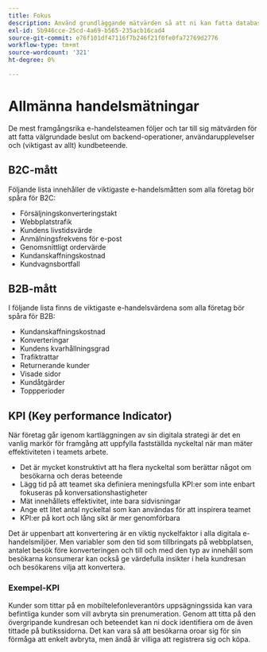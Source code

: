 ```yaml
---
title: Fokus
description: Använd grundläggande mätvärden så att ni kan fatta databaserade beslut.
exl-id: 5b946cce-25cd-4a69-b565-235acb16cad4
source-git-commit: e76f101df47116f7b246f21f0fe0fa72769d2776
workflow-type: tm+mt
source-wordcount: '321'
ht-degree: 0%

---
```


# Allmänna handelsmätningar

De mest framgångsrika e-handelsteamen följer och tar till sig mätvärden för att fatta välgrundade beslut om backend-operationer, användarupplevelser och (viktigast av allt) kundbeteende.

## B2C-mått

Följande lista innehåller de viktigaste e-handelsmåtten som alla företag bör spåra för B2C:

- Försäljningskonverteringstakt
- Webbplatstrafik
- Kundens livstidsvärde
- Anmälningsfrekvens för e-post
- Genomsnittligt ordervärde
- Kundanskaffningskostnad
- Kundvagnsbortfall

## B2B-mått

I följande lista finns de viktigaste e-handelsvärdena som alla företag bör spåra för B2B:

- Kundanskaffningskostnad
- Konverteringar
- Kundens kvarhållningsgrad
- Trafiktrattar
- Returnerande kunder
- Visade sidor
- Kundåtgärder
- Toppperioder

## KPI (Key performance Indicator)

När företag går igenom kartläggningen av sin digitala strategi är det en vanlig markör för framgång att uppfylla fastställda nyckeltal när man mäter effektiviteten i teamets arbete.

- Det är mycket konstruktivt att ha flera nyckeltal som berättar något om besökarna och deras beteende
- Lägg tid på att teamet ska definiera meningsfulla KPI:er som inte enbart fokuseras på konversationshastigheter
- Mät innehållets effektivitet, inte bara sidvisningar
- Ange ett litet antal nyckeltal som kan användas för att inspirera teamet
- KPI:er på kort och lång sikt är mer genomförbara

Det är uppenbart att konvertering är en viktig nyckelfaktor i alla digitala e-handelsmiljöer. Men variabler som den tid som tillbringats på webbplatsen, antalet besök före konverteringen och till och med den typ av innehåll som besökarna konsumerar kan också ge värdefulla insikter i hela kundresan och besökarens vilja att konvertera.

### Exempel-KPI

Kunder som tittar på en mobiltelefonleverantörs uppsägningssida kan vara befintliga kunder som vill avbryta sin prenumeration. Genom att titta på den övergripande kundresan och beteendet kan ni dock identifiera om de även tittade på butikssidorna. Det kan vara så att besökarna oroar sig för sin förmåga att enkelt avbryta, men ändå är villiga att registrera sig och köpa.
